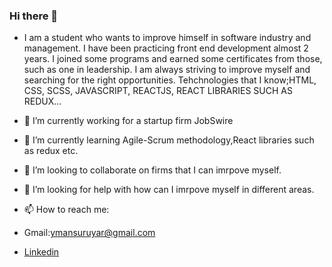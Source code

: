 ### Hi there 👋
- I am a student who wants to improve himself in software industry and management. I have been practicing front end development almost 2 years. I joined some programs and earned some certificates from those, such as one in leadership. I am always striving to improve myself and searching for the right opportunities.
Tehchnologies that I know;HTML, CSS, SCSS, JAVASCRIPT, REACTJS, REACT LIBRARIES SUCH AS REDUX...


- 🔭 I’m currently working for a startup firm JobSwire
- 🌱 I’m currently learning Agile-Scrum methodology,React libraries such as redux etc.
- 👯 I’m looking to collaborate on firms that I can imrpove myself.
- 🤔 I’m looking for help with how can I imrpove myself in different areas.
- 📫 How to reach me: 
- Gmail:ymansuruyar@gmail.com
- [Linkedin](https://www.linkedin.com/in/mansur-uyar-896a291b8/)


